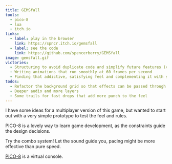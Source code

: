 ```yaml
---
title: GEMSfall
tools:
  - pico-8
  - lua
  - itch.io
links:
  - label: play in the browser
    link: https://spncr.itch.io/gemsfall
  - label: see the code
    link: https://github.com/spencerberry/GEMSfall
image: gemsfall.gif
victories:
  - Structuring to avoid duplicate code and simplify future features (cells,  block, board)
  - Writing animations that run smoothly at 60 frames per second
  - Finding that addictive, satisfying feel and complementing it with sound and mechanics
todos:
  - Refactor the background grid so that effects can be passed through it
  - Deeper audio and more layers
  - Some trails for fast drops that add more punch to the feel
---
```


I have some ideas for a multiplayer version of this game, but wanted to start out with a very simple prototype to test the feel and rules.

PICO-8 is a lovely way to learn game development, as the constraints guide the design decisions.

Try the combo system! Let the sound guide you, pacing might be more effective than pure speed.

[PICO-8](https://www.lexaloffle.com/pico-8.php "PICO-8 Fantasy Console") is a virtual console.
